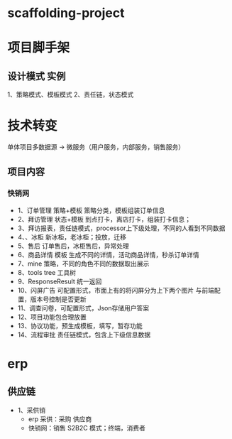 # scaffolding-project

# 项目脚手架

## 设计模式 实例
1、策略模式、模板模式
2、责任链，状态模式

# 技术转变
单体项目多数据源 -> 微服务（用户服务，内部服务，销售服务）

## 项目内容
### 快销网
- 1、订单管理 策略+模板 策略分类，模板组装订单信息
- 2、拜访管理 状态+模板 到点打卡，离店打卡，组装打卡信息；
- 3、拜访报表，责任链模式，processor上下级处理，不同的人看到不同数据
- 4、、冰柜 新冰柜，老冰柜；投放，迁移
- 5、售后 订单售后，冰柜售后，异常处理
- 6、商品详情 模板 生成不同的详情，活动商品详情，秒杀订单详情
- 7、mine 策略，不同的角色不同的数据取出展示
- 8、tools tree 工具树
- 9、ResponseResult 统一返回
- 10、闪屏广告 可配置形式，市面上有的将闪屏分为上下两个图片 与前端配置，版本号控制是否更新
- 11、调查问卷，可配置形式，Json存储用户答案
- 12、项目功能包合理放置
- 13、协议功能，预生成模板，填写，暂存功能
- 14、流程审批 责任链模式，包含上下级信息数据

# erp 
## 供应链
- 1、采供销
  - erp 采供：采购 供应商 
  - 快销网：销售 S2B2C 模式；终端，消费者
